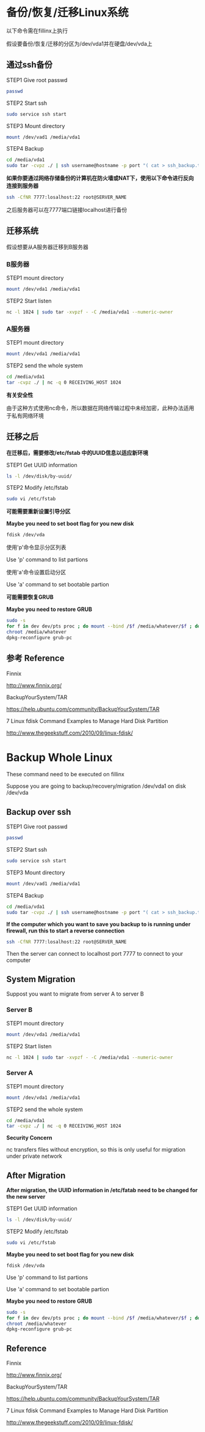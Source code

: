 # 备份/恢复/迁移Linux系统 

以下命令需在fillinx上执行

假设要备份/恢复/迁移的分区为/dev/vda1并在硬盘/dev/vda上


## 通过ssh备份 
 
STEP1 Give root passwd
```bash
passwd
```

STEP2 Start ssh
```bash
sudo service ssh start
```

STEP3 Mount directory
```bash
mount /dev/vad1 /media/vda1
```

STEP4 Backup
```bash
cd /media/vda1
sudo tar -cvpz ./ | ssh username@hostname -p port "( cat > ssh_backup.tar.gz )"
```

**如果你要通过网络存储备份的计算机在防火墙或NAT下，使用以下命令进行反向连接到服务器**

```bash
ssh -CfNR 7777:losalhost:22 root@SERVER_NAME 
```

之后服务器可以在7777端口链接localhost进行备份


## 迁移系统

假设想要从A服务器迁移到B服务器

### B服务器

STEP1 mount directory
```bash
mount /dev/vda1 /media/vda1
```

STEP2 Start listen
```bash
nc -l 1024 | sudo tar -xvpzf - -C /media/vda1 --numeric-owner
```
### A服务器

STEP1 mount directory

```bash
mount /dev/vda1 /media/vda1
```

STEP2 send the whole system
```bash
cd /media/vda1
tar -cvpz ./ | nc -q 0 RECEIVING_HOST 1024
```

**有关安全性**

由于这种方式使用nc命令，所以数据在网络传输过程中未经加密，此种办法适用于私有网络环境


## 迁移之后

**在迁移后，需要修改/etc/fstab 中的UUID信息以适应新环境**

STEP1 Get UUID information
```bash
ls -l /dev/disk/by-uuid/
```

STEP2 Modify /etc/fstab
```bash
sudo vi /etc/fstab
```

**可能需要重新设置引导分区**

**Maybe you need to set boot flag for you new disk**
```bash
fdisk /dev/vda
```
使用'p'命令显示分区列表

Use 'p' command to list partions

使用'a'命令设置启动分区

Use 'a' command to set bootable partion

**可能需要恢复GRUB**

**Maybe you need to restore GRUB**

```bash
sudo -s
for f in dev dev/pts proc ; do mount --bind /$f /media/whatever/$f ; done
chroot /media/whatever
dpkg-reconfigure grub-pc
```

## 参考 Reference

Finnix

http://www.finnix.org/

BackupYourSystem/TAR

https://help.ubuntu.com/community/BackupYourSystem/TAR

7 Linux fdisk Command Examples to Manage Hard Disk Partition

http://www.thegeekstuff.com/2010/09/linux-fdisk/

# Backup Whole Linux

These command need to be executed on fillinx

Suppose you are going to backup/recovery/migration /dev/vda1 on disk /dev/vda

## Backup over ssh

 
STEP1 Give root passwd
```bash
passwd
```

STEP2 Start ssh
```bash
sudo service ssh start
```

STEP3 Mount directory
```bash
mount /dev/vad1 /media/vda1
```

STEP4 Backup
```bash
cd /media/vda1
sudo tar -cvpz ./ | ssh username@hostname -p port "( cat > ssh_backup.tar.gz )"
```

**If the computer which you want to save you backup to is running under firewall, run this to start a reverse connection**
```bash
ssh -CfNR 7777:losalhost:22 root@SERVER_NAME 
```

Then the server can connect to localhost port 7777 to connect to your computer

 ## System Migration
 
 Suppost you want to migrate from server A to server B
 
 ###  Server B
 
 
STEP1 mount directory
```bash
mount /dev/vda1 /media/vda1
```

STEP2 Start listen
```bash
nc -l 1024 | sudo tar -xvpzf - -C /media/vda1 --numeric-owner
```
 
 ###  Server A
 
STEP1 mount directory

```bash
mount /dev/vda1 /media/vda1
```

STEP2 send the whole system
```bash
cd /media/vda1
tar -cvpz ./ | nc -q 0 RECEIVING_HOST 1024
```


**Security Concern**

nc transfers files without encryption, so this is only useful for migration under private network

##  After Migration


**After migration, the UUID information in /etc/fatab need to be changed for the new server**

STEP1 Get UUID information
```bash
ls -l /dev/disk/by-uuid/
```

STEP2 Modify /etc/fstab
```bash
sudo vi /etc/fstab
```

**Maybe you need to set boot flag for you new disk**
```bash
fdisk /dev/vda
```

Use 'p' command to list partions

Use 'a' command to set bootable partion

**Maybe you need to restore GRUB**

```bash
sudo -s
for f in dev dev/pts proc ; do mount --bind /$f /media/whatever/$f ; done
chroot /media/whatever
dpkg-reconfigure grub-pc
```

## Reference

Finnix

http://www.finnix.org/

BackupYourSystem/TAR

https://help.ubuntu.com/community/BackupYourSystem/TAR

7 Linux fdisk Command Examples to Manage Hard Disk Partition

http://www.thegeekstuff.com/2010/09/linux-fdisk/
